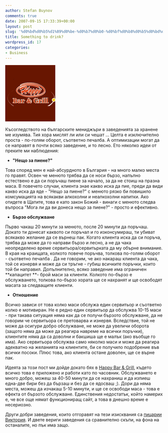```yaml
---
author: Stefan Buynov
comments: true
date: 2007-09-15 17:33:39+00:00
layout: post
slug: '%d0%bd%d0%b5%d1%89%d0%be-%d0%b7%d0%b0-%d0%bf%d0%b8%d0%b5%d0%bd%d0%b5'
title: Something to drink?
wordpress_id: 17
categories:
- Business
---
```


[![Happy Bar & Grill](/images/2007/09/happy_bar_and_grill.jpg)](/images/2007/09/happy_bar_and_grill.jpg)

Късогледството на българските мениджъри в заведенията за хранене ме изумява. Тия хора мислят ли или си чешат ... Целта е изключително проста - по-голям оборот, съответно печалба. А оптимизации могат да се направят в почти всяко заведение, и то лесно. Ето няколко идеи от преките ми наблюдения:
	
  * **"Нещо за пиене?"**

Това според мен е най-абсурдното в България - на много малко места го правят. Освен че менюто трябва да се носи бързо, напълно естествено е да си поръчаш пиене за начало, за да не стоиш на празна маса. В повечето случаи, клиента знае какво иска да пие, преди да види какво иска да яде - "Нещо за пиене?" с менюто рязко би повишило комсумацията на всякакви алкохолни и неалкохолни напитки. Ако отидете в Щатите, това е като закон Божий - винаги с менюто следва въпроса "Мога ли да ви донеса нещо за пиене?" - просто и ефективно.
	
  * **Бързо обслужване**

Първо чакаш 20 минути за менюто, после 20 минути да поръчаш. Докато ти донесат каквото си поръчал и го изконсумираш, ти убиват всякакво желание да се върнеш пак. Когато клиента иска да си поръча, трябва да може да го направи бързо и лесно, а не да чака неопределено време сервитьора/сервитьрката да му обърне внимание. В края на краищата, колкото повече поръчва, толкова по-голям оборот - съответно печалба . Да не говорим, че ако накараш клиента да чака, той се изнервя и може да си тръгне - губиш всичките поръчки, които той би направил. Допълнително, всяко заведение има ограничен **капацитет **- брой маси за клиенти. Колкото по-бързо е обслужването, толкова по-бързо хората ще се нахранят и ще освободят масата за следващите клиенти.

<!-- More -->
	
  * **Отношение**

Всичко зависи от това колко маси обслужа един сервитьор и съответно колко е мотивиран. Не е редно един сервитьор да обслужва 10-15 маси - при такава ситуация няма как да се получи бързото обслужване, да не говорим че сервитьора се претоварва и изнервя. Вследствие, той не може да осигури добро обслужване, не може да увеличи оборота (защото няма да може да реагира навреме на всички поръчки), клиентите няма да са доволни и бакшиша ще е малък (ако въобще го има). Ако сервитьора обслужва само няколко маси и може да реагира адекватно на желанията на клиентите, би се получило подобрение във всички посоки. Плюс това, ако клиента остане доволен, ще се върне пак.

Идеята за този пост ми дойде докато бях в [Happy Bar & Grill](http://www.happy.bg/), където всичко това е приложено и работи като по часовник. Обслужването е много добро, можеш за 40-50 минути да се нахраниш и да изпиеш една-две бири без да бързаш и без да се ядосваш ;). Дори да няма места, можеш да изчакаш 5-10 минути, и ще се освободи маса - това е ефекта от бързото обслужване. Единствения недостатък, който намерих е, че все още нямат функциониращ сайт, а това в днешно време е несериозно.

Други добри заведения, които отгоравят на тези изисквания са [пицарии Виктория](http://www.pizza-victoria.com/). И двете вериги заведения са сравнително скъпи, на фона на останалите, но пък има защо.
